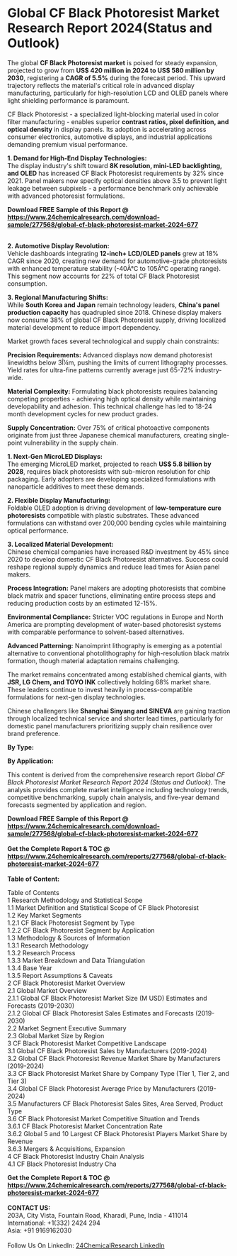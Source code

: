 <h1>Global CF Black Photoresist Market Research Report 2024(Status and Outlook)</h1><p>The global <strong>CF Black Photoresist market</strong> is poised for steady expansion, projected to grow from <strong>US$ 420 million in 2024 to US$ 580 million by 2030</strong>, registering a <strong>CAGR of 5.5%</strong> during the forecast period. This upward trajectory reflects the material's critical role in advanced display manufacturing, particularly for high-resolution LCD and OLED panels where light shielding performance is paramount.</p><p>CF Black Photoresist - a specialized light-blocking material used in color filter manufacturing - enables superior <strong>contrast ratios, pixel definition, and optical density</strong> in display panels. Its adoption is accelerating across consumer electronics, automotive displays, and industrial applications demanding premium visual performance.</p><p><strong>1. Demand for High-End Display Technologies:</strong><br>
The display industry's shift toward <strong>8K resolution, mini-LED backlighting, and OLED</strong> has increased CF Black Photoresist requirements by 32% since 2021. Panel makers now specify optical densities above 3.5 to prevent light leakage between subpixels - a performance benchmark only achievable with advanced photoresist formulations.</p><div><b>Download FREE Sample of this Report @ 
            <a href="https://www.24chemicalresearch.com/download-sample/277568/global-cf-black-photoresist-market-2024-677">
            https://www.24chemicalresearch.com/download-sample/277568/global-cf-black-photoresist-market-2024-677</a></b></div><br><p><strong>2. Automotive Display Revolution:</strong><br>
Vehicle dashboards integrating <strong>12-inch+ LCD/OLED panels</strong> grew at 18% CAGR since 2020, creating new demand for automotive-grade photoresists with enhanced temperature stability (-40Â°C to 105Â°C operating range). This segment now accounts for 22% of total CF Black Photoresist consumption.</p><p><strong>3. Regional Manufacturing Shifts:</strong><br>
While <strong>South Korea and Japan</strong> remain technology leaders, <strong>China's panel production capacity</strong> has quadrupled since 2018. Chinese display makers now consume 38% of global CF Black Photoresist supply, driving localized material development to reduce import dependency.</p><p>Market growth faces several technological and supply chain constraints:</p><p><strong>Precision Requirements:</strong> Advanced displays now demand photoresist linewidths below 3Î¼m, pushing the limits of current lithography processes. Yield rates for ultra-fine patterns currently average just 65-72% industry-wide.</p><p><strong>Material Complexity:</strong> Formulating black photoresists requires balancing competing properties - achieving high optical density while maintaining developability and adhesion. This technical challenge has led to 18-24 month development cycles for new product grades.</p><p><strong>Supply Concentration:</strong> Over 75% of critical photoactive components originate from just three Japanese chemical manufacturers, creating single-point vulnerability in the supply chain.</p><p><strong>1. Next-Gen MicroLED Displays:</strong><br>
The emerging MicroLED market, projected to reach <strong>US$ 5.8 billion by 2028</strong>, requires black photoresists with sub-micron resolution for chip packaging. Early adopters are developing specialized formulations with nanoparticle additives to meet these demands.</p><p><strong>2. Flexible Display Manufacturing:</strong><br>
Foldable OLED adoption is driving development of <strong>low-temperature cure photoresists</strong> compatible with plastic substrates. These advanced formulations can withstand over 200,000 bending cycles while maintaining optical performance.</p><p><strong>3. Localized Material Development:</strong><br>
Chinese chemical companies have increased R&amp;D investment by 45% since 2020 to develop domestic CF Black Photoresist alternatives. Success could reshape regional supply dynamics and reduce lead times for Asian panel makers.</p><p><strong>Process Integration:</strong> Panel makers are adopting photoresists that combine black matrix and spacer functions, eliminating entire process steps and reducing production costs by an estimated 12-15%.</p><p><strong>Environmental Compliance:</strong> Stricter VOC regulations in Europe and North America are prompting development of water-based photoresist systems with comparable performance to solvent-based alternatives.</p><p><strong>Advanced Patterning:</strong> Nanoimprint lithography is emerging as a potential alternative to conventional photolithography for high-resolution black matrix formation, though material adaptation remains challenging.</p><p>The market remains concentrated among established chemical giants, with <strong>JSR, LG Chem, and TOYO INK</strong> collectively holding 68% market share. These leaders continue to invest heavily in process-compatible formulations for next-gen display technologies.</p><p>Chinese challengers like <strong>Shanghai Sinyang and SINEVA</strong> are gaining traction through localized technical service and shorter lead times, particularly for domestic panel manufacturers prioritizing supply chain resilience over brand preference.</p><p><strong>By Type:</strong></p><p><strong>By Application:</strong></p><p>This content is derived from the comprehensive research report <em>Global CF Black Photoresist Market Research Report 2024 (Status and Outlook)</em>. The analysis provides complete market intelligence including technology trends, competitive benchmarking, supply chain analysis, and five-year demand forecasts segmented by application and region.</p><div><b>Download FREE Sample of this Report @ 
            <a href="https://www.24chemicalresearch.com/download-sample/277568/global-cf-black-photoresist-market-2024-677">
            https://www.24chemicalresearch.com/download-sample/277568/global-cf-black-photoresist-market-2024-677</a></b></div><br><div><b>Get the Complete Report & TOC @ 
            <a href="https://www.24chemicalresearch.com/reports/277568/global-cf-black-photoresist-market-2024-677">
            https://www.24chemicalresearch.com/reports/277568/global-cf-black-photoresist-market-2024-677</a></b></div><br>
            <b>Table of Content:</b><p>Table of Contents<br />
1 Research Methodology and Statistical Scope<br />
1.1 Market Definition and Statistical Scope of CF Black Photoresist<br />
1.2 Key Market Segments<br />
1.2.1 CF Black Photoresist Segment by Type<br />
1.2.2 CF Black Photoresist Segment by Application<br />
1.3 Methodology & Sources of Information<br />
1.3.1 Research Methodology<br />
1.3.2 Research Process<br />
1.3.3 Market Breakdown and Data Triangulation<br />
1.3.4 Base Year<br />
1.3.5 Report Assumptions & Caveats<br />
2 CF Black Photoresist Market Overview<br />
2.1 Global Market Overview<br />
2.1.1 Global CF Black Photoresist Market Size (M USD) Estimates and Forecasts (2019-2030)<br />
2.1.2 Global CF Black Photoresist Sales Estimates and Forecasts (2019-2030)<br />
2.2 Market Segment Executive Summary<br />
2.3 Global Market Size by Region<br />
3 CF Black Photoresist Market Competitive Landscape<br />
3.1 Global CF Black Photoresist Sales by Manufacturers (2019-2024)<br />
3.2 Global CF Black Photoresist Revenue Market Share by Manufacturers (2019-2024)<br />
3.3 CF Black Photoresist Market Share by Company Type (Tier 1, Tier 2, and Tier 3)<br />
3.4 Global CF Black Photoresist Average Price by Manufacturers (2019-2024)<br />
3.5 Manufacturers CF Black Photoresist Sales Sites, Area Served, Product Type<br />
3.6 CF Black Photoresist Market Competitive Situation and Trends<br />
3.6.1 CF Black Photoresist Market Concentration Rate<br />
3.6.2 Global 5 and 10 Largest CF Black Photoresist Players Market Share by Revenue<br />
3.6.3 Mergers & Acquisitions, Expansion<br />
4 CF Black Photoresist Industry Chain Analysis<br />
4.1 CF Black Photoresist Industry Cha</p><div><b>Get the Complete Report & TOC @ 
            <a href="https://www.24chemicalresearch.com/reports/277568/global-cf-black-photoresist-market-2024-677">
            https://www.24chemicalresearch.com/reports/277568/global-cf-black-photoresist-market-2024-677</a></b></div><br><b>CONTACT US:</b><br>
            203A, City Vista, Fountain Road, Kharadi, Pune, India - 411014<br>
            International: +1(332) 2424 294<br>
            Asia: +91 9169162030 <br><br>
            Follow Us On LinkedIn: <a href="https://www.linkedin.com/company/24chemicalresearch/">24ChemicalResearch LinkedIn</a>